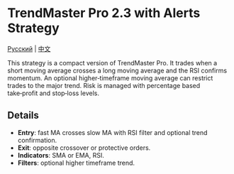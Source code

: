 # TrendMaster Pro 2.3 with Alerts Strategy
[Русский](README_ru.md) | [中文](README_cn.md)

This strategy is a compact version of TrendMaster Pro. It trades when a short moving average crosses a long moving average and the RSI confirms momentum. An optional higher‑timeframe moving average can restrict trades to the major trend. Risk is managed with percentage based take‑profit and stop‑loss levels.

## Details
- **Entry**: fast MA crosses slow MA with RSI filter and optional trend confirmation.
- **Exit**: opposite crossover or protective orders.
- **Indicators**: SMA or EMA, RSI.
- **Filters**: optional higher timeframe trend.
